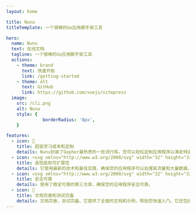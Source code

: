 ```yaml
---
layout: home

title: Nunu
titleTemplate: 一个很棒的Go应用脚手架工具

hero:
  name: Nunu
  text: 在线文档
  tagline: 一个很棒的Go应用脚手架工具
  actions:
    - theme: brand
      text: 快速开始
      link: /getting-started
    - theme: alt
      text: GitHub
      link: https://github.com/vuejs/vitepress
  image:
    src: /cli.png
    alt: Nunu
    style: {
              borderRadius: '8px',
    }

features:
  - icon: 🚀
    title: 超低学习成本和定制
    details: Nunu封装了Gopher最熟悉的一些流行库。您可以轻松定制应用程序以满足特定需求。
  - icon: <svg xmlns="http://www.w3.org/2000/svg" width="32" height="32" viewBox="0 0 256 256"><g fill="none"><rect width="256" height="256" fill="#00B4E0" rx="60"/><path fill="#fff" d="M40.5 113.234c-.4 0-.5-.2-.3-.5l2.1-2.7c.2-.3.7-.5 1.1-.5h35.7c.4 0 .5.3.3.6l-1.7 2.6c-.2.3-.7.6-1 .6zm-15.1 9.2c-.4 0-.5-.2-.3-.5l2.1-2.7c.2-.3.7-.5 1.1-.5h45.6c.4 0 .6.3.5.6l-.8 2.4c-.1.4-.5.6-.9.6zm24.2 9.2c-.4 0-.5-.3-.3-.6l1.4-2.5c.2-.3.6-.6 1-.6h20c.4 0 .6.3.6.7l-.2 2.4c0 .4-.4.7-.7.7zm103.8-20.2c-6.3 1.6-10.6 2.8-16.8 4.4c-1.5.4-1.6.5-2.9-1c-1.5-1.7-2.6-2.8-4.7-3.8c-6.3-3.1-12.4-2.2-18.1 1.5c-6.8 4.4-10.3 10.9-10.2 19c.1 8 5.6 14.6 13.5 15.7c6.8.9 12.5-1.5 17-6.6c.9-1.1 1.7-2.3 2.7-3.7h-19.3c-2.1 0-2.6-1.3-1.9-3c1.3-3.1 3.7-8.3 5.1-10.9c.3-.6 1-1.6 2.5-1.6h36.4c-.2 2.7-.2 5.4-.6 8.1c-1.1 7.2-3.8 13.8-8.2 19.6c-7.2 9.5-16.6 15.4-28.5 17c-9.8 1.3-18.9-.6-26.9-6.6c-7.4-5.6-11.6-13-12.7-22.2c-1.3-10.9 1.9-20.7 8.5-29.3c7.1-9.3 16.5-15.2 28-17.3c9.4-1.7 18.4-.6 26.5 4.9c5.3 3.5 9.1 8.3 11.6 14.1c.6.9.2 1.4-1 1.7"/><path fill="#fff" d="M186.5 166.734c-9.1-.2-17.4-2.8-24.4-8.8c-5.9-5.1-9.6-11.6-10.8-19.3c-1.8-11.3 1.3-21.3 8.1-30.2c7.3-9.6 16.1-14.6 28-16.7c10.2-1.8 19.8-.8 28.5 5.1c7.9 5.4 12.8 12.7 14.1 22.3c1.7 13.5-2.2 24.5-11.5 33.9c-6.6 6.7-14.7 10.9-24 12.8c-2.7.5-5.4.6-8 .9m23.8-40.4c-.1-1.3-.1-2.3-.3-3.3c-1.8-9.9-10.9-15.5-20.4-13.3c-9.3 2.1-15.3 8-17.5 17.4c-1.8 7.8 2 15.7 9.2 18.9c5.5 2.4 11 2.1 16.3-.6c7.9-4.1 12.2-10.5 12.7-19.1"/></g></svg>
    title: 高性能和可扩展性
    details: 它使用最新的技术和最佳实践，确保您的应用程序可以处理高流量和大量数据。
  - icon: <svg xmlns="http://www.w3.org/2000/svg" width="32" height="32" viewBox="0 0 256 256"><g fill="none"><rect width="256" height="256" fill="#242938" rx="60"/><path fill="#fff" d="M128.001 30C72.779 30 28 74.77 28 130.001c0 44.183 28.653 81.667 68.387 94.89c4.997.926 6.832-2.169 6.832-4.81c0-2.385-.093-10.262-.136-18.618c-27.82 6.049-33.69-11.799-33.69-11.799c-4.55-11.559-11.104-14.632-11.104-14.632c-9.073-6.207.684-6.079.684-6.079c10.042.705 15.33 10.305 15.33 10.305c8.919 15.288 23.394 10.868 29.1 8.313c.898-6.464 3.489-10.875 6.349-13.372c-22.211-2.529-45.56-11.104-45.56-49.421c0-10.918 3.906-19.839 10.303-26.842c-1.039-2.519-4.462-12.69.968-26.464c0 0 8.398-2.687 27.508 10.25c7.977-2.215 16.531-3.326 25.03-3.364c8.498.038 17.06 1.149 25.051 3.365c19.087-12.939 27.473-10.25 27.473-10.25c5.443 13.773 2.019 23.945.98 26.463c6.412 7.003 10.292 15.924 10.292 26.842c0 38.409-23.394 46.866-45.662 49.341c3.587 3.104 6.783 9.189 6.783 18.519c0 13.38-.116 24.149-.116 27.443c0 2.661 1.8 5.779 6.869 4.797C199.383 211.64 228 174.169 228 130.001C228 74.771 183.227 30 128.001 30M65.454 172.453c-.22.497-1.002.646-1.714.305c-.726-.326-1.133-1.004-.898-1.502c.215-.512.999-.654 1.722-.311c.727.326 1.141 1.01.89 1.508m4.919 4.389c-.477.443-1.41.237-2.042-.462c-.654-.697-.777-1.629-.293-2.078c.491-.442 1.396-.235 2.051.462c.654.706.782 1.631.284 2.078m3.374 5.616c-.613.426-1.615.027-2.234-.863c-.613-.889-.613-1.955.013-2.383c.621-.427 1.608-.043 2.236.84c.611.904.611 1.971-.015 2.406m5.707 6.504c-.548.604-1.715.442-2.57-.383c-.874-.806-1.118-1.95-.568-2.555c.555-.606 1.729-.435 2.59.383c.868.804 1.133 1.957.548 2.555m7.376 2.195c-.242.784-1.366 1.14-2.499.807c-1.13-.343-1.871-1.26-1.642-2.052c.235-.788 1.364-1.159 2.505-.803c1.13.341 1.871 1.252 1.636 2.048m8.394.932c.028.824-.932 1.508-2.121 1.523c-1.196.027-2.163-.641-2.176-1.452c0-.833.939-1.51 2.134-1.53c1.19-.023 2.163.639 2.163 1.459m8.246-.316c.143.804-.683 1.631-1.864 1.851c-1.161.212-2.236-.285-2.383-1.083c-.144-.825.697-1.651 1.856-1.865c1.183-.205 2.241.279 2.391 1.097"/></g></svg>
    title: 安全可靠
    details: 使用了稳定可靠的第三方库，确保您的应用程序安全可靠。
  - icon: 📝
    title: 文档完善和测试完备
    details: 文档完善，测试完备。它提供了全面的文档和示例，帮助您快速入门。它还包括一套测试套件，确保您的应用程序按预期工作。
---
```


<style>
:root {
  --vp-home-hero-name-color: transparent;
  --vp-home-hero-name-background: -webkit-linear-gradient(120deg, #bd34fe 30%, #41d1ff);

  --vp-home-hero-image-background-image: linear-gradient(-45deg, #bd34fe 50%, #47caff 50%);
  --vp-home-hero-image-filter: blur(44px);
}

@media (min-width: 640px) {
  :root {
    --vp-home-hero-image-filter: blur(56px);
  }
}

@media (min-width: 960px) {
  :root {
    --vp-home-hero-image-filter: blur(68px);
  }
}
</style>